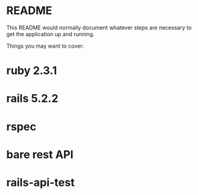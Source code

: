 # README

This README would normally document whatever steps are necessary to get the
application up and running.

Things you may want to cover:
# ruby 2.3.1
# rails 5.2.2
# rspec
# bare rest API
<!-- * Ruby version

* System dependencies

* Configuration

* Database creation

* Database initialization

* How to run the test suite

* Services (job queues, cache servers, search engines, etc.)

* Deployment instructions

* ... -->
# rails-api-test
